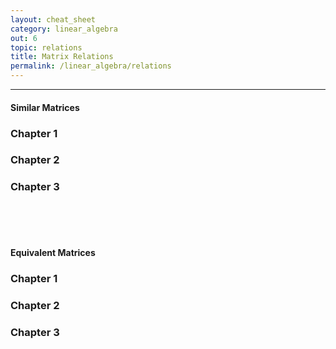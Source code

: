 ```yaml
---
layout: cheat_sheet
category: linear_algebra
out: 6
topic: relations
title: Matrix Relations
permalink: /linear_algebra/relations
---
```


_____________________________________________________________________________________________________________________________________


#### Similar Matrices

### Chapter 1


### Chapter 2


### Chapter 3


<br/>

<br/>

<br/>

#### Equivalent Matrices

### Chapter 1


### Chapter 2


### Chapter 3


